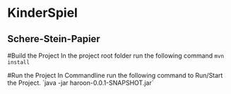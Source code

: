 # KinderSpiel
## Schere-Stein-Papier

#Build the Project
In the project root folder run the following command
`mvn install`

#Run the Project
In Commandline run the following command to Run/Start the Project.
`java -jar haroon-0.0.1-SNAPSHOT.jar´

